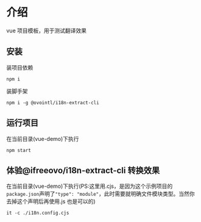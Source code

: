 # 介绍

vue 项目模板，用于测试翻译效果

## 安装

装项目依赖

```
npm i
```

装脚手架

```
npm i -g @ovointl/i18n-extract-cli
```

## 运行项目

在当前目录(vue-demo)下执行

```
npm start
```

## 体验@ifreeovo/i18n-extract-cli 转换效果

在当前目录(vue-demo)下执行(PS:这里用.cjs，是因为这个示例项目的`package.json`声明了`"type": "module"`，此时需要就明确文件模块类型。当然你去掉这个声明后再使用.js 也是可以的)

```
it -c ./i18n.config.cjs
```
